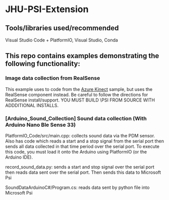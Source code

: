 # JHU-PSI-Extension

## Tools/libraries used/recommended

Visual Studio Code + PlatformIO, Visual Studio, Conda

## This repo contains examples demonstrating the following functionality:

### Image data collection from RealSense

This example uses to code from the [Azure Kinect](https://github.com/microsoft/psi-samples/tree/main/Samples/AzureKinectSample) sample, but uses the RealSense component instead. Be careful to follow the directions for RealSense install/support. YOU MUST BUILD \PSI FROM SOURCE WITH ADDDITIONAL INSTALLS.


### [Arduino_Sound_Collection] Sound data collection (With Arduino Nano Ble Sense 33)

PlatformIO_Code/src/main.cpp: collects sound data via the PDM sensor. Also has code which reads a start and a stop signal from the serial port then sends all data collected in that time period over the serial port. To execute this code, you must load it onto the Arduino using PlatformIO (or the Arduino IDE).

record_sound_data.py: sends a start and stop signal over the serial port then reads data sent over the serial port. Then sends this data to Microsoft Psi

SoundDataArduinoC#/Program.cs: reads data sent by python file into Microsoft Psi

